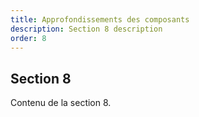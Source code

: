 ```yaml
---
title: Approfondissements des composants
description: Section 8 description
order: 8
---
```


## Section 8

Contenu de la section 8.
